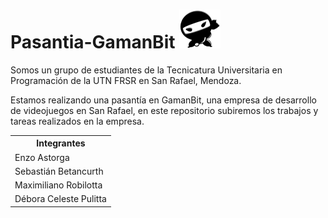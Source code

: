 # Pasantia-GamanBit ![carrito](Planetas/GamanBit.png)


Somos un grupo de estudiantes de la Tecnicatura Universitaria en Programación de la UTN FRSR en San Rafael, Mendoza.

Estamos realizando una pasantía en GamanBit, una empresa de desarrollo de videojuegos en San Rafael, en este repositorio subiremos los trabajos y tareas realizados en la empresa.

 <table>
        <tr>
            <th>Integrantes</th>
        </tr>
        <tr>
            <td>Enzo Astorga</td>
        </tr>
        <tr>
            <td>Sebastián Betancurth</td>
        </tr>
        <tr>
            <td>Maximiliano Robilotta</td>
        </tr>
        <tr>
            <td>Débora Celeste Pulitta</td>
        </tr>
    </table>
    
